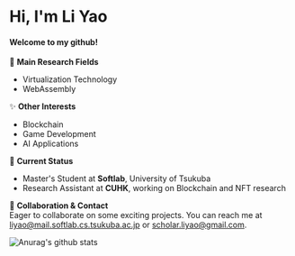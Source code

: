 <!---
BH3GEI/BH3GEI is a ✨ special ✨ repository because its `README.md` (this file) appears on your GitHub profile.
You can click the Preview link to take a look at your changes.
--->

# Hi, I'm Li Yao

#### Welcome to my github!

👀 **Main Research Fields**  
- Virtualization Technology  
- WebAssembly  

✨ **Other Interests**  
- Blockchain  
- Game Development  
- AI Applications  

🌱 **Current Status**  
- Master's Student at **Softlab**, University of Tsukuba  
- Research Assistant at **CUHK**, working on Blockchain and NFT research  

💞️ **Collaboration & Contact**  
Eager to collaborate on some exciting projects. 
You can reach me at [liyao@mail.softlab.cs.tsukuba.ac.jp](mailto:liyao@mail.softlab.cs.tsukuba.ac.jp) or [scholar.liyao@gmail.com](mailto:scholar.liyao@gmail.com).  


![Anurag's github stats](https://github-readme-stats.vercel.app/api?username=BH3GEI&count_private=true&hide=contribs,prs,issues)
